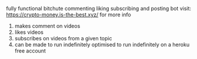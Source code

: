 fully functional bitchute commenting liking subscribing and posting bot
visit: https://crypto-money.is-the-best.xyz/
for more info
1. makes comment on videos
2. likes videos
3. subscribes on videos from a given topic
4. can be made to run indefinitely
 optimised to run indefinitely on a heroku free account

